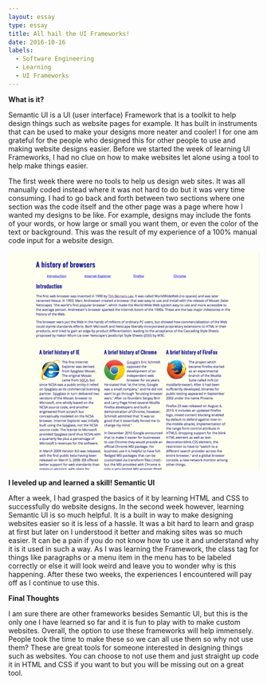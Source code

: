 ```yaml
---
layout: essay
type: essay
title: All hail the UI Frameworks!
date: 2016-10-16
labels:
  - Software Engineering
  - Learning
  - UI Frameworks
---
```


**What is it?**

Semantic UI is a UI (user interface) Framework that is a toolkit to help design things such as website pages for example. 
It has built in instruments that can be used to make your designs more neater and cooler! I for one am grateful for the people
who designed this for other people to use and making website designs easier. Before we started the week of learning UI Frameworks, 
I had no clue on how to make websites let alone using a tool to help make things easier. 

The first week there were no tools to help us design web sites. It was all manually coded instead where it was not hard to do but it was
very time consuming. I had to go back and forth between two sections where one section was the code itself and the other page was a page
where how I wanted my designs to be like. For example, designs may include the fonts of your words, or how large or small you want them, 
or even the color of the text or background. This was the result of my experience of a 100% manual code input for a website design.

<img class="ui image" src="../images/browserhistory3.png">

**I leveled up and learned a skill! Semantic UI**

After a week, I had grasped the basics of it by learning HTML and CSS to successfully do website designs. In the second week however, 
learning Semantic UI is so much helpful. It is a built in way to make designing websites easier so it is less of a hassle. It was a 
bit hard to learn and grasp at first but later on I understood it better and making sites was so much easier. It can be a pain if you
do not know how to use it and understand why it is it used in such a way. As I was learning the Framework, the class tag for 
things like paragraphs or a menu item in the menu has to be labeled correctly or else it will look weird and leave you to wonder why 
is this happening. After these two weeks, the experiences I encountered will pay off as I continue to use this.


**Final Thoughts**

I am sure there are other frameworks besides Semantic UI, but this is the only one I have learned so far and it is fun to play with
to make custom websites. Overall, the option to use these frameworks will help immensely. People took the time to make these so we can
all use them so why not use them? These are great tools for someone interested in designing things such as websites. You can choose to not
use them and just straight up code it in HTML and CSS if you want to but you will be missing out on a great tool.
